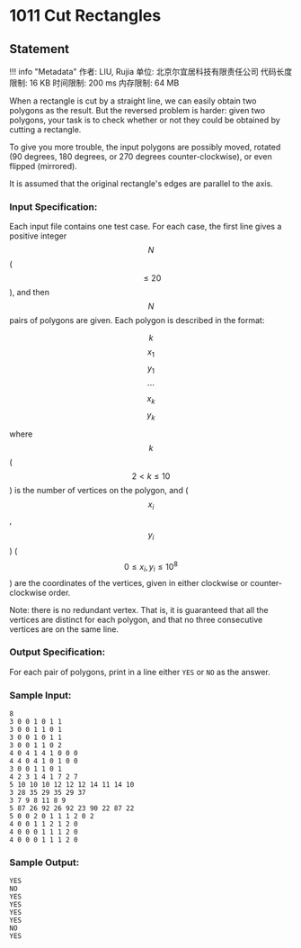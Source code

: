 
# 1011 Cut Rectangles

## Statement

!!! info "Metadata"
    作者: LIU, Rujia
    单位: 北京尔宜居科技有限责任公司
    代码长度限制: 16 KB
    时间限制: 200 ms
    内存限制: 64 MB

When a rectangle is cut by a straight line, we can easily obtain two polygons as the result. But the reversed problem is harder: given two polygons, your task is to check whether or not they could be obtained by cutting a rectangle.

To give you more trouble, the input polygons are possibly moved, rotated (90 degrees, 180 degrees, or 270 degrees counter-clockwise), or even flipped (mirrored).

It is assumed that the original rectangle's edges are parallel to the axis.

### Input Specification:

Each input file contains one test case. For each case, the first line gives a positive integer $$N$$ ($$\le 20$$), and then $$N$$ pairs of polygons are given. Each polygon is described in the format:

$$k$$ $$x_1$$ $$y_1$$ $$\cdots$$ $$x_k$$ $$y_k$$

where $$k$$ ($$2 < k \le 10$$) is the number of vertices on the polygon, and ($$x_i$$, $$y_i$$) ($$0 \le x_i, y_i \le 10^8$$) are the coordinates of the vertices, given in either clockwise or counter-clockwise order.

Note: there is no redundant vertex. That is, it is guaranteed that all the vertices are distinct for each polygon, and that no three consecutive vertices are on the same line.

### Output Specification:

For each pair of polygons, print in a line either `YES` or `NO` as the answer.

### Sample Input:
```plaintext
8
3 0 0 1 0 1 1
3 0 0 1 1 0 1
3 0 0 1 0 1 1
3 0 0 1 1 0 2
4 0 4 1 4 1 0 0 0
4 4 0 4 1 0 1 0 0
3 0 0 1 1 0 1
4 2 3 1 4 1 7 2 7
5 10 10 10 12 12 12 14 11 14 10
3 28 35 29 35 29 37
3 7 9 8 11 8 9
5 87 26 92 26 92 23 90 22 87 22
5 0 0 2 0 1 1 1 2 0 2
4 0 0 1 1 2 1 2 0
4 0 0 0 1 1 1 2 0
4 0 0 0 1 1 1 2 0
```

### Sample Output:
```plaintext
YES
NO
YES
YES
YES
YES
NO
YES
```


